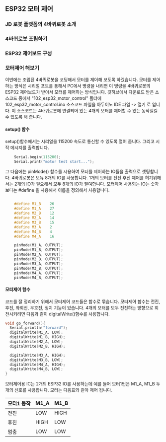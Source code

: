 ## ESP32 모터 제어 

### JD 로봇 플랫폼의 4바퀴로봇 소개 

### 4바퀴로봇 조립하기 

### ESP32 제어보드 구성 

### 모터제어 해보기 
이번에는 조립된 4바퀴로봇을 코딩해서 모터를 제어해 보도록 하겠습니다. 모터를 제어하는 방식은 시리얼 포트를 통해서 PC에서 명령을 내리면 이 명령을 4바퀴로봇의 ESP32 제어보드가 받아서 모터를 제어하는 방식입니다.  깃허브에서 다운로드 받은 소스코드 중에서 "102_esp32_motor_control" 폴더에 102_esp32_motor_control.ino 소스코드 파일을 아두이노 IDE 파일 -> 열기 로 엽니다. 이 소스코드는 4바퀴로봇에 연결되어 있는 4개의 모터를 제어할 수 있는 동작실킬 수 있도록 해 줍니다. 

#### setup() 함수 
setup()함수에서는 시리얼을 115200 속도로 통신할 수 있도록 열어 줍니다. 그리고 시작 메시지를 출력합니다. 

```C
    Serial.begin(115200);
    Serial.print("motor test start...");
```

그 다음에는 pinMode() 함수를 시용하여 모터를 제어하는 IO들을 출력으로 셋팅합니다. 4바퀴로봇은 모듀 8개의 IO를 사용합니다. 1개의 모터를 전진 후진 제어를 허기위해서는 2개의 IO가 필요해서 모두 8개의 IO가 필여합니다. 모터제어 사용되는 IO는 숫자보다는 #define 을 사용해서 이름을 정의해서 사용합니다. 

```C

    #define M1_B    26
    #define M1_A    27
    #define M2_B    12
    #define M2_A    14
    #define M3_B    15
    #define M3_A    2
    #define M4_B    4
    #define M4_A    16

    pinMode(M1_A, OUTPUT);
    pinMode(M1_B, OUTPUT);
    pinMode(M2_A, OUTPUT);
    pinMode(M2_B, OUTPUT);
    pinMode(M3_A, OUTPUT);
    pinMode(M3_B, OUTPUT);
    pinMode(M4_A, OUTPUT);
    pinMode(M4_B, OUTPUT);
```

#### 모터제어 함수 
코드를 잘 정리하기 위해서 모터제어 코드들은 함수로 묶습니다. 모터제어 함수는 전진, 후진, 좌회전, 우호전, 정지 기능이 있습니다. 
4개의 모터를 모두 전진하는 방향으로 회전시키려면 다음과 같이 digitalWrite()함수를 사용합니다. 

```C
void go_forward(){
  Serial.println("forward");
  digitalWrite(M1_A, LOW);
  digitalWrite(M1_B, HIGH);
  digitalWrite(M2_A, LOW);
  digitalWrite(M2_B, HIGH);

  digitalWrite(M3_A, HIGH);
  digitalWrite(M3_B, LOW);
  digitalWrite(M4_A, HIGH);
  digitalWrite(M4_B, LOW);
}
```
모터제어용 IC는 2개의 ESP32 IO를 사용하는데 예를 들어 모터1번은 M1_A, M1_B 두개의 신호를 사용합니다. 모터는 다음표와 같아 제어 됩니다. 

|모터1 동작|M1_A|M1_B|
|------|---|---|
|전진|LOW|HIGH|
|후진|HIGH|LOW|
|멈춤|LOW|LOW|
